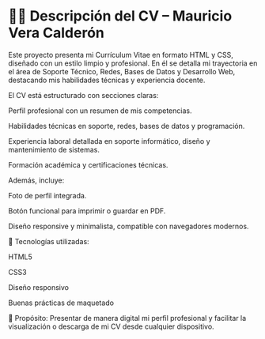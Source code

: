 # 🧑‍💻 Descripción del CV – Mauricio Vera Calderón

Este proyecto presenta mi Currículum Vitae en formato HTML y CSS, diseñado con un estilo limpio y profesional.
En él se detalla mi trayectoria en el área de Soporte Técnico, Redes, Bases de Datos y Desarrollo Web, destacando mis habilidades técnicas y experiencia docente.

El CV está estructurado con secciones claras:

Perfil profesional con un resumen de mis competencias.

Habilidades técnicas en soporte, redes, bases de datos y programación.

Experiencia laboral detallada en soporte informático, diseño y mantenimiento de sistemas.

Formación académica y certificaciones técnicas.

Además, incluye:

Foto de perfil integrada.

Botón funcional para imprimir o guardar en PDF.

Diseño responsive y minimalista, compatible con navegadores modernos.

📂 Tecnologías utilizadas:

HTML5

CSS3

Diseño responsivo

Buenas prácticas de maquetado

🔗 Propósito: Presentar de manera digital mi perfil profesional y facilitar la visualización o descarga de mi CV desde cualquier dispositivo.
